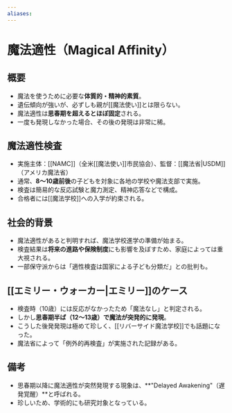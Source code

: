 ```yaml
---
aliases:
---
```

# 魔法適性（Magical Affinity）

## 概要
- 魔法を使うために必要な**体質的・精神的素質**。
- 遺伝傾向が強いが、必ずしも親が[[魔法使い]]とは限らない。
- 魔法適性は**思春期を超えるとほぼ固定**される。
- 一度も発現しなかった場合、その後の発現は非常に稀。

## 魔法適性検査
- 実施主体：[[NAMC]]（全米[[魔法使い]]市民協会）、監督：[[魔法省|USDM]]（アメリカ魔法省）
- 通常、**8〜10歳前後**の子どもを対象に各地の学校や魔法支部で実施。
- 検査は簡易的な反応試験と魔力測定、精神応答などで構成。
- 合格者には[[魔法学校]]への入学が約束される。

## 社会的背景
- 魔法適性があると判明すれば、魔法学校進学の準備が始まる。
- 検査結果は**将来の進路や保険制度**にも影響を及ぼすため、家庭によっては重大視される。
- 一部保守派からは「適性検査は国家による子ども分類だ」との批判も。

## [[エミリー・ウォーカー|エミリー]]のケース
- 検査時（10歳）には反応がなかったため「魔法なし」と判定される。
- しかし**思春期半ば（12〜13歳）で魔法が突発的に発現**。
- こうした後発発現は極めて珍しく、[[リバーサイド魔法学校]]でも話題になった。
- 魔法省によって「例外的再検査」が実施された記録がある。

## 備考
- 思春期以降に魔法適性が突然発現する現象は、**"Delayed Awakening"（遅発覚醒）**と呼ばれる。
- 珍しいため、学術的にも研究対象となっている。
